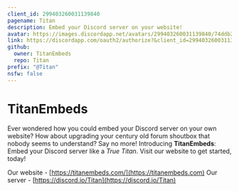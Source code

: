 ```yaml
---
client_id: 299403260031139840
pagename: Titan
description: Embed your Discord server on your website!
avatar: https://images.discordapp.net/avatars/299403260031139840/74ddb2dc7aea181b59056a2231b03d04.png
link: https://discordapp.com/oauth2/authorize?&client_id=299403260031139840&scope=bot&permissions=641195117
github:
  owner: TitanEmbeds
  repo: Titan
prefix: "@Titan"
nsfw: false
---
```

# TitanEmbeds
Ever wondered how you could embed your Discord server on your own website? How about upgrading your century old forum shoutbox that nobody seems to understand?
Say no more! Introducing **TitanEmbeds**: Embed your Discord server like a *True Titan*. Visit our website to get started, today!

Our website - [https://titanembeds.com/](https://titanembeds.com)
Our server - [https://discord.io/Titan](https://discord.io/Titan)
